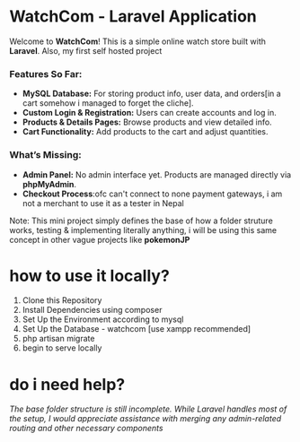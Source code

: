 # WatchCom - Laravel Application


Welcome to **WatchCom**! This is a simple online watch store built with **Laravel**.
Also, my first self hosted project


### **Features So Far:**
- **MySQL Database:** For storing product info, user data, and orders[in a cart somehow i managed to forget the cliche].
- **Custom Login & Registration:** Users can create accounts and log in.
- **Products & Details Pages:** Browse products and view detailed info.
- **Cart Functionality:** Add products to the cart and adjust quantities.

### **What’s Missing:**
- **Admin Panel:** No admin interface yet. Products are managed directly via **phpMyAdmin**.
- **Checkout Process**:ofc can't connect to none payment gateways, i am not a merchant to use it as a tester in Nepal


Note: This mini project simply defines the base of how a folder struture works, testing & implementing literally anything, i will be using this same concept in other vague projects like **pokemonJP**


# how to use it locally?

1. Clone this Repository
2. Install Dependencies using composer
3. Set Up the Environment according to mysql
4. Set Up the Database - watchcom [use xampp recommended]
5. php artisan migrate
6. begin to serve locally


# do i need help?

_The base folder structure is still incomplete. While Laravel handles most of the setup, I would appreciate assistance with merging any admin-related routing and other necessary components_
